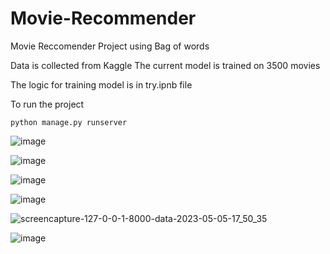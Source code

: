 # Movie-Recommender
Movie Reccomender Project using Bag of words

Data is collected from Kaggle
The current model is trained on 3500 movies

The logic for training model is in try.ipnb file

To run the project 
    
    python manage.py runserver
  
![image](https://user-images.githubusercontent.com/126838490/236455654-2e732196-a118-423c-b18d-1d1efea37871.png)

![image](https://user-images.githubusercontent.com/126838490/236455781-47074347-e7d9-4f61-819d-d1ed7898f794.png)

![image](https://user-images.githubusercontent.com/126838490/236455907-5828bdd3-36ce-4fd3-bc78-5d9d24d704ba.png)

![image](https://user-images.githubusercontent.com/126838490/236456015-ec29bc30-7225-4306-9717-d4e247fb1b59.png)

![screencapture-127-0-0-1-8000-data-2023-05-05-17_50_35](https://user-images.githubusercontent.com/126838490/236456300-cb257150-cc1a-4bd8-9db0-30df6cbee05c.png)

![image](https://user-images.githubusercontent.com/126838490/236456943-8596f499-e769-43e2-b629-53b574e19d47.png)
